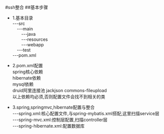 #ssh整合
##基本步骤
* 1.基本目录  
---src  
   &emsp;---main  
      &emsp;&emsp;---java  
      &emsp;&emsp;---resources  
      &emsp;&emsp;---webapp  
   &emsp;---test  
---pom.xml

* 2.pom.xml配置  
spring核心依赖  
hibernate依赖  
mysql依赖  
druid阿里连接池
jackjson
commons-fileupload  
以上依赖均必须,否则配置文件会找不到相关的类


* 3.spring,springmvc,hibernate配置与整合  
---spring.xml:核心配置文件,与spring-mybatis.xml搭配,这里扫描service层  
---spring-mvc.xml:控制层配置,扫描controller层  
---spring-hibernate.xml:配置数据库  




